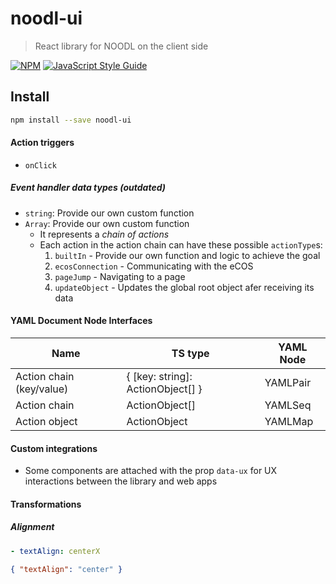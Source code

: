 # noodl-ui

> React library for NOODL on the client side

[![NPM](https://img.shields.io/npm/v/noodl-ui.svg)](https://www.npmjs.com/package/noodl-ui) [![JavaScript Style Guide](https://img.shields.io/badge/code_style-standard-brightgreen.svg)](https://standardjs.com)

## Install

```bash
npm install --save noodl-ui
```

#### Action triggers

- `onClick`

##### Event handler data types (outdated)

- `string`: Provide our own custom function
- `Array`: Provide our own custom function
  - It represents a _chain of actions_
  - Each action in the action chain can have these possible `actionType`s:
    1. `builtIn` - Provide our own function and logic to achieve the goal
    2. `ecosConnection` - Communicating with the eCOS
    3. `pageJump` - Navigating to a page
    4. `updateObject` - Updates the global root object afer receiving its data

#### YAML Document Node Interfaces

| Name                     | TS type                           | YAML Node |
| ------------------------ | --------------------------------- | --------- |
| Action chain (key/value) | { [key: string]: ActionObject[] } | YAMLPair  |
| Action chain             | ActionObject[]                    | YAMLSeq   |
| Action object            | ActionObject                      | YAMLMap   |

#### Custom integrations

- Some components are attached with the prop `data-ux` for UX interactions between the library and web apps

#### Transformations

##### Alignment

```yml
- textAlign: centerX
```

```json
{ "textAlign": "center" }
```
